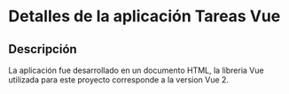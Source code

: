 # Detalles de la aplicación Tareas Vue
## Descripción
La aplicación fue desarrollado en un documento HTML, la libreria Vue utilizada para este proyecto corresponde a la version Vue 2. 
